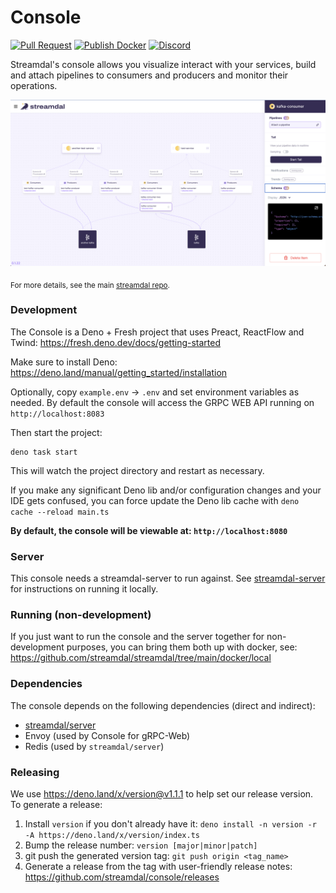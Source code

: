 # Console

[![Pull Request](https://github.com/streamdal/console/actions/workflows/pr.yml/badge.svg)](https://github.com/streamdal/console/actions/workflows/pr.yml)
[![Publish Docker](https://github.com/streamdal/console/actions/workflows/release.yml/badge.svg)](https://github.com/streamdal/console/actions/workflows/release.yml)
[![Discord](https://img.shields.io/badge/Community-Discord-4c57e8.svg)](https://discord.gg/streamdal)

Streamdal's console allows you visualize interact with your services, build and
attach pipelines to consumers and producers and monitor their operations.

![Console](./console-screenshot.png)

<sub>For more details, see the main [streamdal repo](https://github.com/streamdal/streamdal).</sub>

### Development

The Console is a Deno + Fresh project that uses Preact, ReactFlow and Twind:
https://fresh.deno.dev/docs/getting-started

Make sure to install Deno: https://deno.land/manual/getting_started/installation

Optionally, copy `example.env` -> `.env` and set environment variables as
needed. By default the console will access the GRPC WEB API running on
`http://localhost:8083`

Then start the project:

```
deno task start
```

This will watch the project directory and restart as necessary.

If you make any significant Deno lib and/or configuration changes and your IDE
gets confused, you can force update the Deno lib cache with
`deno cache --reload main.ts`

**By default, the console will be viewable at: `http://localhost:8080`**

### Server

This console needs a streamdal-server to run against. See
[streamdal-server](https://github.com/streamdal/streamdal-server) for
instructions on running it locally.

### Running (non-development)

If you just want to run the console and the server together for non-development
purposes, you can bring them both up with docker, see:
https://github.com/streamdal/streamdal/tree/main/docker/local

### Dependencies

The console depends on the following dependencies (direct and indirect):

* [streamdal/server](https://github.com/streamdal/streamdal-server)
* Envoy (used by Console for gRPC-Web)
* Redis (used by `streamdal/server`)

### Releasing

We use https://deno.land/x/version@v1.1.1 to help set our release version. To
generate a release:

1. Install `version` if you don't already have it:
   `deno install -n version -r -A https://deno.land/x/version/index.ts`
2. Bump the release number: `version [major|minor|patch]`
3. git push the generated version tag: `git push origin <tag_name>`
4. Generate a release from the tag with user-friendly release notes:
   https://github.com/streamdal/console/releases
